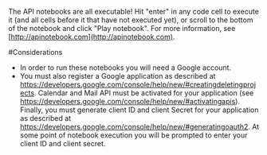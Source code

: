 The API notebooks are all executable! Hit "enter" in any code cell to execute it (and all cells before it that have not executed yet), or scroll to the bottom of the notebook and click "Play notebook". For more information, see [http://apinotebook.com](http://apinotebook.com).

#Considerations

- In order to run these notebooks you will need a Google account.
- You must also register a Google application as described at https://developers.google.com/console/help/new/#creatingdeletingprojects. Calendar and Mail API must be activated for your application (see https://developers.google.com/console/help/new/#activatingapis). Finally, you must generate client ID and client Secret for your application as described at https://developers.google.com/console/help/new/#generatingoauth2. At some point of notebook execution you will be prompted to enter your client ID and client secret.
